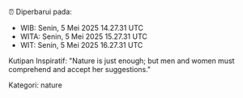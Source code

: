 ⏰ Diperbarui pada:
- WIB: Senin, 5 Mei 2025 14.27.31 UTC
- WITA: Senin, 5 Mei 2025 15.27.31 UTC
- WIT: Senin, 5 Mei 2025 16.27.31 UTC

Kutipan Inspiratif:
"Nature is just enough; but men and women must comprehend and accept her suggestions."


Kategori: nature

